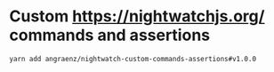 # Custom https://nightwatchjs.org/ commands and assertions

```
yarn add angraenz/nightwatch-custom-commands-assertions#v1.0.0
```
